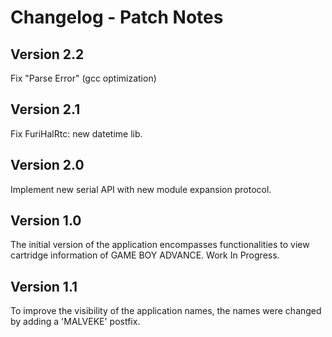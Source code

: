 # Changelog - Patch Notes

## Version 2.2
Fix "Parse Error" (gcc optimization)

## Version 2.1
Fix FuriHalRtc: new datetime lib.

## Version 2.0
Implement new serial API with new module expansion protocol.

## Version 1.0
The initial version of the application encompasses functionalities to view cartridge information of GAME BOY ADVANCE. Work In Progress.

## Version 1.1
To improve the visibility of the application names, the names were changed by adding a 'MALVEKE' postfix.